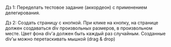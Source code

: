 Дз 1:
Переделать тестовое задание (аккордеон) с применением делегирования.

Дз 2:
Создать страницу с кнопкой. При клике на кнопку, на странице должен создаваться div произвольных размеров, в произвольном месте.
Цвет фона div'а должен быть каждый раз случайным.
Созданные div'ы можно перетаскивать мышкой (drag & drop)